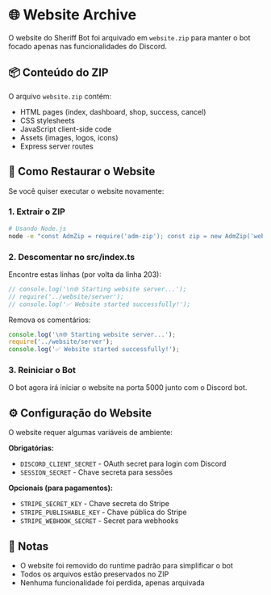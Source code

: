 # 🌐 Website Archive

O website do Sheriff Bot foi arquivado em `website.zip` para manter o bot focado apenas nas funcionalidades do Discord.

## 📦 Conteúdo do ZIP

O arquivo `website.zip` contém:
- HTML pages (index, dashboard, shop, success, cancel)
- CSS stylesheets
- JavaScript client-side code  
- Assets (images, logos, icons)
- Express server routes

## 🔄 Como Restaurar o Website

Se você quiser executar o website novamente:

### 1. Extrair o ZIP
```bash
# Usando Node.js
node -e "const AdmZip = require('adm-zip'); const zip = new AdmZip('website.zip'); zip.extractAllTo('./', true); console.log('✅ Website extraído');"
```

### 2. Descomentar no src/index.ts

Encontre estas linhas (por volta da linha 203):
```typescript
// console.log('\n🌐 Starting website server...');
// require('../website/server');
// console.log('✅ Website started successfully!');
```

Remova os comentários:
```typescript
console.log('\n🌐 Starting website server...');
require('../website/server');
console.log('✅ Website started successfully!');
```

### 3. Reiniciar o Bot

O bot agora irá iniciar o website na porta 5000 junto com o Discord bot.

## ⚙️ Configuração do Website

O website requer algumas variáveis de ambiente:

**Obrigatórias:**
- `DISCORD_CLIENT_SECRET` - OAuth secret para login com Discord
- `SESSION_SECRET` - Chave secreta para sessões

**Opcionais (para pagamentos):**
- `STRIPE_SECRET_KEY` - Chave secreta do Stripe
- `STRIPE_PUBLISHABLE_KEY` - Chave pública do Stripe
- `STRIPE_WEBHOOK_SECRET` - Secret para webhooks

## 📝 Notas

- O website foi removido do runtime padrão para simplificar o bot
- Todos os arquivos estão preservados no ZIP
- Nenhuma funcionalidade foi perdida, apenas arquivada

